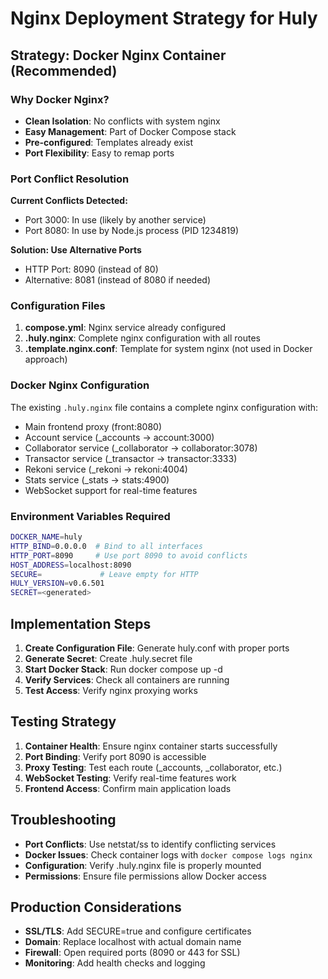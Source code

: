 # Nginx Deployment Strategy for Huly

## Strategy: Docker Nginx Container (Recommended)

### Why Docker Nginx?
- **Clean Isolation**: No conflicts with system nginx
- **Easy Management**: Part of Docker Compose stack
- **Pre-configured**: Templates already exist
- **Port Flexibility**: Easy to remap ports

### Port Conflict Resolution

**Current Conflicts Detected:**
- Port 3000: In use (likely by another service)
- Port 8080: In use by Node.js process (PID 1234819)

**Solution: Use Alternative Ports**
- HTTP Port: 8090 (instead of 80)
- Alternative: 8081 (instead of 8080 if needed)

### Configuration Files

1. **compose.yml**: Nginx service already configured
2. **.huly.nginx**: Complete nginx configuration with all routes
3. **.template.nginx.conf**: Template for system nginx (not used in Docker approach)

### Docker Nginx Configuration

The existing `.huly.nginx` file contains a complete nginx configuration with:
- Main frontend proxy (front:8080)
- Account service (_accounts -> account:3000) 
- Collaborator service (_collaborator -> collaborator:3078)
- Transactor service (_transactor -> transactor:3333)
- Rekoni service (_rekoni -> rekoni:4004)
- Stats service (_stats -> stats:4900)
- WebSocket support for real-time features

### Environment Variables Required

```bash
DOCKER_NAME=huly
HTTP_BIND=0.0.0.0  # Bind to all interfaces
HTTP_PORT=8090     # Use port 8090 to avoid conflicts
HOST_ADDRESS=localhost:8090
SECURE=             # Leave empty for HTTP
HULY_VERSION=v0.6.501
SECRET=<generated>
```

## Implementation Steps

1. **Create Configuration File**: Generate huly.conf with proper ports
2. **Generate Secret**: Create .huly.secret file
3. **Start Docker Stack**: Run docker compose up -d
4. **Verify Services**: Check all containers are running
5. **Test Access**: Verify nginx proxying works

## Testing Strategy

1. **Container Health**: Ensure nginx container starts successfully
2. **Port Binding**: Verify port 8090 is accessible
3. **Proxy Testing**: Test each route (_accounts, _collaborator, etc.)
4. **WebSocket Testing**: Verify real-time features work
5. **Frontend Access**: Confirm main application loads

## Troubleshooting

- **Port Conflicts**: Use netstat/ss to identify conflicting services
- **Docker Issues**: Check container logs with `docker compose logs nginx`
- **Configuration**: Verify .huly.nginx file is properly mounted
- **Permissions**: Ensure file permissions allow Docker access

## Production Considerations

- **SSL/TLS**: Add SECURE=true and configure certificates
- **Domain**: Replace localhost with actual domain name
- **Firewall**: Open required ports (8090 or 443 for SSL)
- **Monitoring**: Add health checks and logging